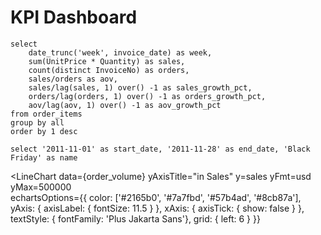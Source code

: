 # KPI Dashboard

<DateRange /> 

```order_volume
select
    date_trunc('week', invoice_date) as week,
    sum(UnitPrice * Quantity) as sales,
    count(distinct InvoiceNo) as orders,
    sales/orders as aov,
    sales/lag(sales, 1) over() -1 as sales_growth_pct,
    orders/lag(orders, 1) over() -1 as orders_growth_pct,
    aov/lag(aov, 1) over() -1 as aov_growth_pct
from order_items
group by all
order by 1 desc
```

```seasons
select '2011-11-01' as start_date, '2011-11-28' as end_date, 'Black Friday' as name
```

<BigValue 
    data={order_volume} value=sales comparison=sales_growth_pct comparisonTitle="last week" fmt=usd/>
<BigValue 
    data={order_volume} value=orders comparison=orders_growth_pct comparisonTitle="last week"/>
<BigValue 
    data={order_volume} value=aov title="AOV" comparison=aov_growth_pct comparisonTitle="last week" fmt=usd/>

<LineChart 
    data={order_volume} 
    yAxisTitle="in Sales" 
    y=sales
    yFmt=usd
    yMax=500000  
    echartsOptions={{
    color: ['#2165b0', '#7a7fbd', '#57b4ad', '#8cb87a'],
    yAxis: { axisLabel: { fontSize: 11.5 } },
     xAxis: {
        axisTick: {
          show: false
        }
      },
    textStyle: { fontFamily: 'Plus Jakarta Sans'},
    grid: { left: 6 }
    }}
>
  <ReferenceArea data={seasons} xMin=start_date xMax=end_date label=name/>
</LineChart>